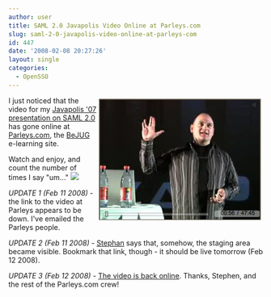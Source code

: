 ```yaml
---
author: user
title: SAML 2.0 Javapolis Video Online at Parleys.com
slug: saml-2-0-javapolis-video-online-at-parleys-com
id: 447
date: '2008-02-08 20:27:26'
layout: single
categories:
  - OpenSSO
---
```


<span style="margin: 5px; float: right;">[![](images/Javapolis07SAML.png)](http://www.parleys.com/display/PARLEYS/SAML+v2)</span>

I just noticed that the video for my [Javapolis '07](http://www.javapolis.com/confluence/display/JP07/Home) [presentation on SAML 2.0](http://www.parleys.com/display/PARLEYS/SAML+v2) has gone online at [Parleys.com](http://www.parleys.com/), the [BeJUG](http://www.bejug.org/) e-learning site.

Watch and enjoy, and count the number of times I say "um..." ![](http://blogs.sun.com/images/smileys/smile.gif)

_UPDATE 1 (Feb 11 2008)_ - the link to the video at Parleys appears to be down. I've emailed the Parleys people.

_UPDATE 2 (Feb 11 2008)_ - [Stephan](http://www.javapolis.com/confluence/display/~stephan/Home) says that, somehow, the staging area became visible. Bookmark that link, though - it should be live tomorrow (Feb 12 2008).

_UPDATE 3 (Feb 12 2008)_ - [The video is back online](http://www.parleys.com/display/PARLEYS/SAML+v2). Thanks, Stephen, and the rest of the Parleys.com crew!